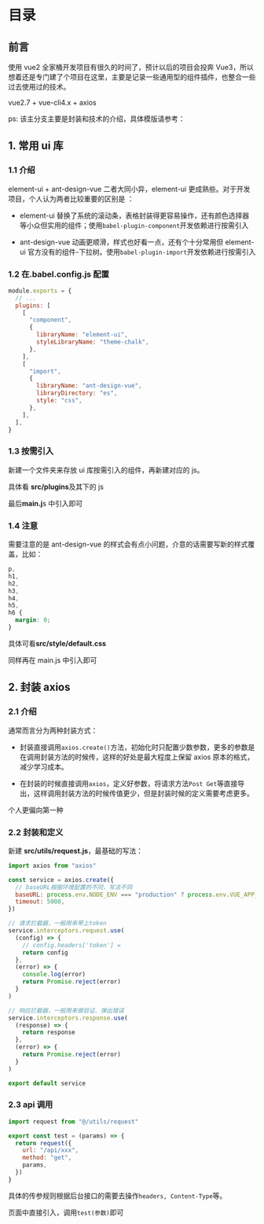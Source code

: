 # 目录

## 前言

使用 vue2 全家桶开发项目有很久的时间了，预计以后的项目会投奔 Vue3，所以想着还是专门建了个项目在这里，主要是记录一些通用型的组件插件，也整合一些过去使用过的技术。

vue2.7 + vue-cli4.x + axios

ps: 该主分支主要是封装和技术的介绍，具体模版请参考：

## 1. 常用 ui 库

### 1.1 介绍

element-ui + ant-design-vue 二者大同小异，element-ui 更成熟些。对于开发项目，个人认为两者比较重要的区别是 ：

- element-ui 替换了系统的滚动条，表格封装得更容易操作，还有颜色选择器等小众但实用的组件；使用`babel-plugin-component`开发依赖进行按需引入

- ant-design-vue 动画更顺滑，样式也好看一点，还有个十分常用但 element-ui 官方没有的组件-下拉树。使用`babel-plugin-import`开发依赖进行按需引入

### 1.2 在.babel.config.js 配置

```js
module.exports = {
  // ...
  plugins: [
    [
      "component",
      {
        libraryName: "element-ui",
        styleLibraryName: "theme-chalk",
      },
    ],
    [
      "import",
      {
        libraryName: "ant-design-vue",
        libraryDirectory: "es",
        style: "css",
      },
    ],
  ],
}
```

### 1.3 按需引入

新建一个文件夹来存放 ui 库按需引入的组件，再新建对应的 js。

具体看 **src/plugins**及其下的 js

最后**main.j**s 中引入即可

### 1.4 注意

需要注意的是 ant-design-vue 的样式会有点小问题，介意的话需要写新的样式覆盖，比如：

```css
p,
h1,
h2,
h3,
h4,
h5,
h6 {
  margin: 0;
}
```

具体可看**src/style/default.css**

同样再在 main.js 中引入即可

## 2. 封装 axios

### 2.1 介绍

通常而言分为两种封装方式：

- 封装直接调用`axios.create()`方法，初始化时只配置少数参数，更多的参数是在调用封装方法的时候传，这样的好处是最大程度上保留 axios 原本的格式，减少学习成本。

- 在封装的时候直接调用`axios`，定义好参数，将请求方法`Post Get`等直接导出，这样调用封装方法的时候传值更少，但是封装时候的定义需要考虑更多。

个人更偏向第一种

### 2.2 封装和定义

新建 **src/utils/request.js**，最基础的写法：

```js
import axios from "axios"

const service = axios.create({
  // baseURL根据环境配置的不同，写法不同
  baseURL: process.env.NODE_ENV === "production" ? process.env.VUE_APP_BASE_API : "",
  timeout: 5000,
})

// 请求拦截器，一般用来带上token
service.interceptors.request.use(
  (config) => {
    // config.headers['token'] =
    return config
  },
  (error) => {
    console.log(error)
    return Promise.reject(error)
  }
)

// 响应拦截器，一般用来做验证、弹出错误
service.interceptors.response.use(
  (response) => {
    return response
  },
  (error) => {
    return Promise.reject(error)
  }
)

export default service
```

### 2.3 api 调用

```js
import request from "@/utils/request"

export const test = (params) => {
  return request({
    url: "/api/xxx",
    method: "get",
    params,
  })
}
```

具体的传参规则根据后台接口的需要去操作`headers, Content-Type`等。

页面中直接引入，调用`test(参数)`即可

